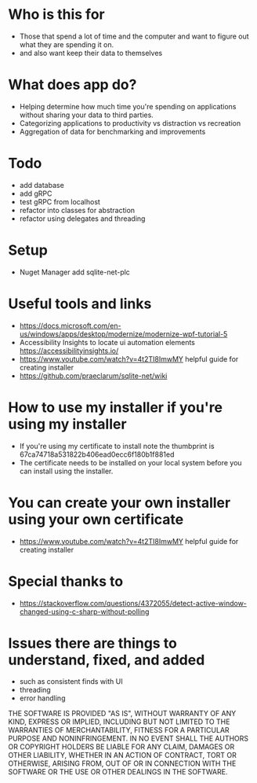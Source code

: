 # Who is this for
* Those that spend a lot of time and the computer and want to figure out what they are spending it on.
* and also want keep their data to themselves  
  
# What does app do?
* Helping determine how much time you're spending on applications without sharing your data to third parties.
* Categorizing applications to productivity vs distraction vs recreation  
* Aggregation of data for benchmarking and improvements  
  
  
  
  
# Todo  
* add database
* add gRPC
* test gRPC from localhost
* refactor into classes for abstraction
* refactor using delegates and threading

# Setup
* Nuget Manager add sqlite-net-plc
  
# Useful tools and links  
* https://docs.microsoft.com/en-us/windows/apps/desktop/modernize/modernize-wpf-tutorial-5  
* Accessibility Insights to locate ui automation elements https://accessibilityinsights.io/  
* https://www.youtube.com/watch?v=4t2TI8ImwMY helpful guide for creating installer
* https://github.com/praeclarum/sqlite-net/wiki
  
# How to use my installer if you're using my installer
* If you're using my certificate to install note the thumbprint is 67ca74718a531822b406ead0ecc6f180b1f881ed  
* The certificate needs to be installed on your local system before you can install using the installer.  
  
# You can create your own installer using your own certificate  
* https://www.youtube.com/watch?v=4t2TI8ImwMY helpful guide for creating installer  
  
# Special thanks to 
* https://stackoverflow.com/questions/4372055/detect-active-window-changed-using-c-sharp-without-polling  
    
# Issues there are things to understand, fixed, and added
* such as consistent finds with UI  
* threading  
* error handling  
  
THE SOFTWARE IS PROVIDED "AS IS", WITHOUT WARRANTY OF ANY KIND, EXPRESS OR IMPLIED,
INCLUDING BUT NOT LIMITED TO THE WARRANTIES OF MERCHANTABILITY, FITNESS FOR A
PARTICULAR PURPOSE AND NONINFRINGEMENT. IN NO EVENT SHALL THE AUTHORS OR COPYRIGHT
HOLDERS BE LIABLE FOR ANY CLAIM, DAMAGES OR OTHER LIABILITY, WHETHER IN AN ACTION
OF CONTRACT, TORT OR OTHERWISE, ARISING FROM, OUT OF OR IN CONNECTION WITH THE
SOFTWARE OR THE USE OR OTHER DEALINGS IN THE SOFTWARE.  